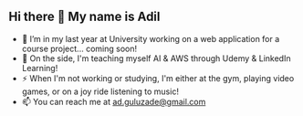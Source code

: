 ## Hi there 👋 My name is Adil 

- 🔭 I’m in my last year at University working on a web application for a course project... coming soon!
- 🌱 On the side, I'm teaching myself AI & AWS through Udemy & LinkedIn Learning!
- ⚡ When I'm not working or studying, I'm either at the gym, playing video games, or on a joy ride listening to music!
- 📫 You can reach me at ad.guluzade@gmail.com

<!--
**adilg3/adilg3** is a ✨ _special_ ✨ repository because its `README.md` (this file) appears on your GitHub profile.

Here are some ideas to get you started:



- 👯 I’m looking to collaborate on ...
- 🤔 I’m looking for help with ...
- 💬 Ask me about ...

-->
